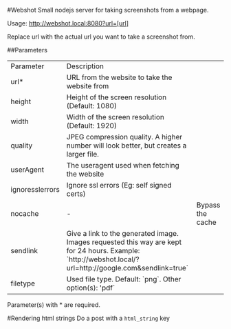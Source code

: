 #Webshot
Small nodejs server for taking screenshots from a webpage.

Usage:
http://webshot.local:8080?url=[url]

Replace url with the actual url you want to take a screenshot from.

##Parameters
<table>
    <tr>
        <td>Parameter</td>
        <td>Description</td>
    </tr>
    <tr>
        <td>url*</td>
        <td>URL from the website to take the website from</td>
    </tr>
    <tr>
        <td>height</td>
        <td>Height of the screen resolution (Default: 1080)</td>
    </tr>
    <tr>
        <td>width</td>
        <td>Width of the screen resolution (Default: 1920)</td>
    </tr>
    <tr>
        <td>quality</td>
        <td>JPEG compression quality. A higher number will look better, but creates a larger file.</td>
    </tr>
    <tr>
        <td>userAgent</td>
        <td>The useragent used when fetching the website</td>
    </tr>
    <tr>
        <td>ignoresslerrors</td>
        <td>Ignore ssl errors (Eg: self signed certs)</td>
    </tr>
    <tr>
        <td>nocache</td>
        <td>-</td>
        <td>Bypass the cache</td>
    </tr>
    <tr>
        <td>sendlink</td>
        <td>
            Give a link to the generated image. Images requested this way are kept for 24 hours.   
            Example: `http://webshot.local/?url=http://google.com&sendlink=true`
        </td>
    </tr>
    <tr>
        <td>filetype</td>
        <td>Used file type. Default: `png`. Other option(s): 'pdf`</td>
    </tr>
</table>
Parameter(s) with * are required.

#Rendering html strings
Do a post with a `html_string` key